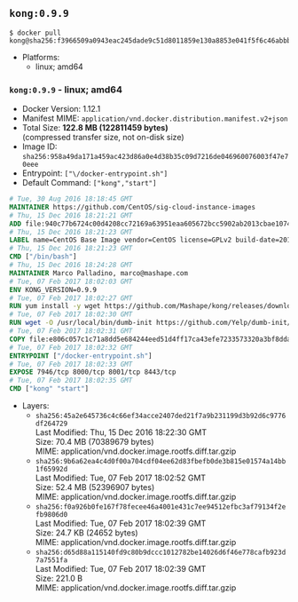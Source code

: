## `kong:0.9.9`

```console
$ docker pull kong@sha256:f3966509a0943eac245dade9c51d8011859e130a8853e041f5f6c46abbbd917d
```

-	Platforms:
	-	linux; amd64

### `kong:0.9.9` - linux; amd64

-	Docker Version: 1.12.1
-	Manifest MIME: `application/vnd.docker.distribution.manifest.v2+json`
-	Total Size: **122.8 MB (122811459 bytes)**  
	(compressed transfer size, not on-disk size)
-	Image ID: `sha256:958a49da171a459ac423d86a0e4d38b35c09d7216de046960076003f47e70eee`
-	Entrypoint: `["\/docker-entrypoint.sh"]`
-	Default Command: `["kong","start"]`

```dockerfile
# Tue, 30 Aug 2016 18:18:45 GMT
MAINTAINER https://github.com/CentOS/sig-cloud-instance-images
# Thu, 15 Dec 2016 18:21:21 GMT
ADD file:940c77b6724c00d4208cc72169a63951eaa605672bcc5902ab2013cbae107434 in / 
# Thu, 15 Dec 2016 18:21:23 GMT
LABEL name=CentOS Base Image vendor=CentOS license=GPLv2 build-date=20161214
# Thu, 15 Dec 2016 18:21:23 GMT
CMD ["/bin/bash"]
# Thu, 15 Dec 2016 18:24:28 GMT
MAINTAINER Marco Palladino, marco@mashape.com
# Tue, 07 Feb 2017 18:02:03 GMT
ENV KONG_VERSION=0.9.9
# Tue, 07 Feb 2017 18:02:27 GMT
RUN yum install -y wget https://github.com/Mashape/kong/releases/download/$KONG_VERSION/kong-$KONG_VERSION.el7.noarch.rpm &&     yum clean all
# Tue, 07 Feb 2017 18:02:30 GMT
RUN wget -O /usr/local/bin/dumb-init https://github.com/Yelp/dumb-init/releases/download/v1.1.3/dumb-init_1.1.3_amd64 &&     chmod +x /usr/local/bin/dumb-init
# Tue, 07 Feb 2017 18:02:31 GMT
COPY file:e806c057c1c71a8dd5e684244eed51d4ff17ca43efe7233573320a3bf8dda3a4 in /docker-entrypoint.sh 
# Tue, 07 Feb 2017 18:02:32 GMT
ENTRYPOINT ["/docker-entrypoint.sh"]
# Tue, 07 Feb 2017 18:02:33 GMT
EXPOSE 7946/tcp 8000/tcp 8001/tcp 8443/tcp
# Tue, 07 Feb 2017 18:02:35 GMT
CMD ["kong" "start"]
```

-	Layers:
	-	`sha256:45a2e645736c4c66ef34acce2407ded21f7a9b231199d3b92d6c9776df264729`  
		Last Modified: Thu, 15 Dec 2016 18:22:30 GMT  
		Size: 70.4 MB (70389679 bytes)  
		MIME: application/vnd.docker.image.rootfs.diff.tar.gzip
	-	`sha256:9b6a62ea4c4d0f00a704cdf04ee62d83fbefb0de3b815e01574a14bb1f65992d`  
		Last Modified: Tue, 07 Feb 2017 18:02:52 GMT  
		Size: 52.4 MB (52396907 bytes)  
		MIME: application/vnd.docker.image.rootfs.diff.tar.gzip
	-	`sha256:f0a926b0fe167f78fecee46a4001e431c7ee94512efbc3af79134f2efb9806d0`  
		Last Modified: Tue, 07 Feb 2017 18:02:39 GMT  
		Size: 24.7 KB (24652 bytes)  
		MIME: application/vnd.docker.image.rootfs.diff.tar.gzip
	-	`sha256:d65d88a115140fd9c80b9dccc1012782be14026d6f46e778cafb923d7a7551fa`  
		Last Modified: Tue, 07 Feb 2017 18:02:39 GMT  
		Size: 221.0 B  
		MIME: application/vnd.docker.image.rootfs.diff.tar.gzip
